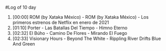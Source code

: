 #Log of 10 day

1. [00:00] ROM (by Xataka México) - ROM (by Xataka México) - Los primeros estrenos de Netflix en enero de 2021
1. [01:10] Porter - Las Batallas Del Tiempo - Himno Eterno
1. [02:32] El Búho - Camino De Flores - Mirando El Fuego
1. [02:33] Visionary Hours - Beyond The White - Rippling River Drifts Blue And Green
